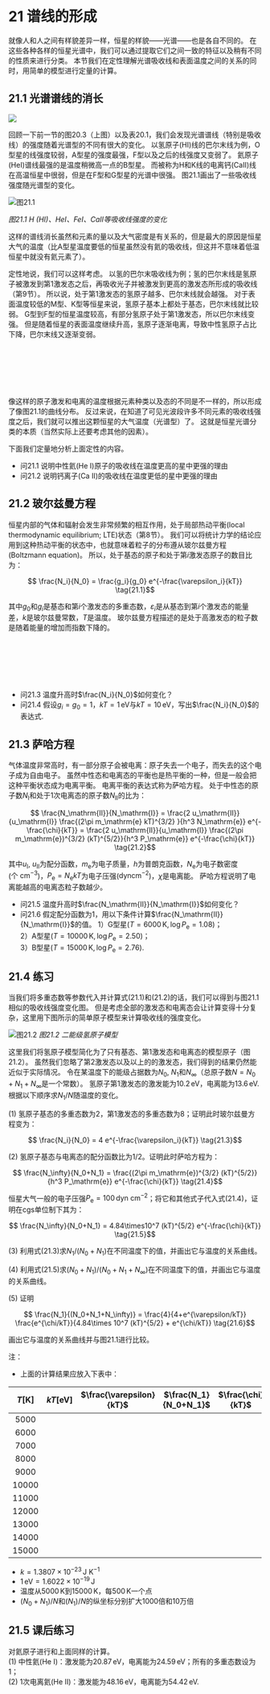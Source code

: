 # 21 谱线的形成

就像人和人之间有样貌差异一样，恒星的样貌——光谱——也是各自不同的。
在这些各种各样的恒星光谱中，我们可以通过提取它们之间一致的特征以及稍有不同的性质来进行分类。
本节我们在定性理解光谱吸收线和表面温度之间的关系的同时，用简单的模型进行定量的计算。

## 21.1 光谱谱线的消长

![](img/spec_ms_okayama.png)

回顾一下前一节的图20.3（上图）以及表20.1，我们会发现光谱谱线（特别是吸收线）的强度随着光谱型的不同有很大的变化。
以氢原子(HI)线的巴尔末线为例，O型星的线强度较弱，A型星的强度最强，F型以及之后的线强度又变弱了。
氦原子(HeI)谱线最强的是温度稍微高一点的B型星。
而被称为H和K线的电离钙(CaII)线在高温恒星中很弱，但是在F型和G型星的光谱中很强。
图21.1画出了一些吸收线强度随光谱型的变化。

![图21.1](https://s3-us-west-2.amazonaws.com/courses-images/wp-content/uploads/sites/1095/2016/11/03160309/OSC_Astro_17_03_Absorption.jpg)

*图21.1 H (HI)、HeI、FeI、CaII等吸收线强度的变化*

这样的谱线消长虽然和元素的量以及大气密度是有关系的，但是最大的原因是恒星大气的温度（比A型星温度要低的恒星虽然没有氦的吸收线，但这并不意味着低温恒星中就没有氦元素了）。

定性地说，我们可以这样考虑。
以氢的巴尔末吸收线为例；氢的巴尔末线是氢原子被激发到第1激发态之后，再吸收光子并被激发到更高的激发态所形成的吸收线（第9节）。
所以说，处于第1激发态的氢原子越多、巴尔末线就会越强。
对于表面温度较低的M型、K型等恒星来说，氢原子基本上都处于基态，巴尔末线就比较弱。
G型到F型的恒星温度较高，有部分氢原子处于第1激发态，所以巴尔末线变强。
但是随着恒星的表面温度继续升高，氢原子逐渐电离，导致中性氢原子占比下降，巴尔末线又逐渐变弱。

<br><br><br><br><br>

像这样的原子激发和电离的温度根据元素种类以及态的不同是不一样的，所以形成了像图21.1的曲线分布。
反过来说，在知道了可见光波段许多不同元素的吸收线强度之后，我们就可以推出这颗恒星的大气温度（光谱型）了。
这就是恒星光谱分类的本质（当然实际上还要考虑其他的因素）。

下面我们定量地分析上面定性的内容。

- 问21.1 说明中性氦(He I)原子的吸收线在温度更高的星中更强的理由
- 问21.2 说明钙离子(Ca II)的吸收线在温度更低的星中更强的理由

## 21.2 玻尔兹曼方程

恒星内部的气体和辐射会发生非常频繁的相互作用，处于局部热动平衡(local thermodynamic equilibrium; LTE)状态（第8节）。
我们可以将统计力学的结论应用到这种热动平衡的状态中，也就意味着粒子的分布遵从玻尔兹曼方程(Boltzmann equation)。
所以，处于基态的原子和处于第$i$激发态原子的数目比为：

$$ \frac{N_i}{N_0} = \frac{g_i}{g_0} e^{-\frac{\varepsilon_i}{kT}} \tag{21.1}$$

其中$g_0$和$g_i$是基态和第$i$个激发态的多重态数，$\varepsilon_i$是从基态到第$i$个激发态的能量差，$k$是玻尔兹曼常数，$T$是温度。
玻尔兹曼方程描述的是处于高激发态的粒子数是随着能量的增加而指数下降的。

<br><br><br><br><br>

- 问21.3 温度升高时$\frac{N_i}{N_0}$如何变化？
- 问21.4 假设$g_i=g_0=1$，$kT=1\,\mathrm{eV}$与$kT=10\,\mathrm{eV}$，写出$\frac{N_i}{N_0}$的表达式.

## 21.3 萨哈方程

气体温度非常高时，有一部分原子会被电离：原子失去一个电子，而失去的这个电子成为自由电子。
虽然中性态和电离态的平衡也是热平衡的一种，但是一般会把这种平衡状态成为电离平衡。
电离平衡的表达式称为萨哈方程。
处于中性态的原子数$N_\mathrm{I}$和处于1次电离态的原子数$N_\mathrm{II}$的比为：

$$ \frac{N_\mathrm{II}}{N_\mathrm{I}} = \frac{2 u_\mathrm{II}}{u_\mathrm{I}} \frac{(2\pi m_\mathrm{e} kT)^{3/2} }{h^3 N_\mathrm{e}} e^{-\frac{\chi}{kT}} = \frac{2 u_\mathrm{II}}{u_\mathrm{I}} \frac{(2\pi m_\mathrm{e})^{3/2} (kT)^{5/2}}{h^3 P_\mathrm{e}} e^{-\frac{\chi}{kT}}  \tag{21.2}$$

其中$u_\mathrm{I}$, $u_\mathrm{II}$为配分函数，$m_\mathrm{e}$为电子质量，$h$为普朗克函数，$N_\mathrm{e}$为电子数密度($\mathrm{个~cm^{-3}}$)，$P_\mathrm{e}=N_\mathrm{e} kT$为电子压强($\mathrm{dyn cm^{-2}}$)，$\chi$是电离能。
萨哈方程说明了电离能越高的电离态粒子数越少。

- 问21.5 温度升高时$\frac{N_\mathrm{II}}{N_\mathrm{I}}$如何变化？
- 问21.6 假定配分函数为1，用以下条件计算$\frac{N_\mathrm{II}}{N_\mathrm{I}}$的值。
1）G型星($T=6000\,\mathrm{K}, \log{P_\mathrm{e}}=1.08$)；<br>
2）A型星($T=10000\,\mathrm{K}, \log{P_\mathrm{e}}=2.50$)；<br>
3）B型星($T=15000\,\mathrm{K}, \log{P_\mathrm{e}}=2.76$).

## 21.4 练习

当我们将多重态数等参数代入并计算式$(21.1)$和$(21.2)$的话，我们可以得到与图21.1相似的吸收线强度变化图。
但是考虑全部的激发态和电离态会让计算变得十分复杂，这里用下图所示的简单原子模型来计算吸收线的强度变化。

![图21.2](img/two_level_H_model.png)
*图21.2 二能级氢原子模型*

这里我们将氢原子模型简化为了只有基态、第1激发态和电离态的模型原子（图21.2）。
虽然我们忽略了第2激发态以及以上的的激发态，我们得到的结果仍然能近似于实际情况。
令在某温度下的能级占据数为$N_0$, $N_1$和$N_\infty$（总原子数$N=N_0+N_1+N_\infty$是一个常数）。
氢原子第1激发态的激发能为$10.2\,\mathrm{eV}$，电离能为$13.6\,\mathrm{eV}$.
根据以下顺序求$N_1/N$随温度的变化。

(1) 氢原子基态的多重态数为2，第1激发态的多重态数为8；证明此时玻尔兹曼方程变为：

$$ \frac{N_i}{N_0} = 4 e^{-\frac{\varepsilon_i}{kT}} \tag{21.3}$$

(2) 氢原子基态与电离态的配分函数比为$1/2$。证明此时萨哈方程为：

$$ \frac{N_\infty}{N_0+N_1} = \frac{(2\pi m_\mathrm{e})^{3/2} (kT)^{5/2}}{h^3 P_\mathrm{e}} e^{-\frac{\chi}{kT}}  \tag{21.4}$$

恒星大气一般的电子压强$P_\mathrm{e} = 100\,\mathrm{dyn~cm^{-2}}$；将它和其他式子代入式$(21.4)$，证明在cgs单位制下其为：

$$ \frac{N_\infty}{N_0+N_1} = 4.84\times10^7 (kT)^{5/2} e^{-\frac{\chi}{kT}}  \tag{21.5}$$

(3) 利用式$(21.3)$求$N_1/(N_0+N_1)$在不同温度下的值，并画出它与温度的关系曲线。

(4) 利用式$(21.5)$求$(N_0+N_1)/(N_0+N_1+N_\infty)$在不同温度下的值，并画出它与温度的关系曲线。

(5) 证明

$$ \frac{N_1}{(N_0+N_1+N_\infty)} = \frac{4}{4+e^{\varepsilon/kT}} \frac{e^{\chi/kT}}{4.84\times 10^7 (kT)^{5/2} + e^{\chi/kT}} \tag{21.6}$$

画出它与温度的关系曲线并与图21.1进行比较。

注：
- 上面的计算结果应放入下表中：

|$T [\mathrm{K}]$|$kT [\mathrm{eV}]$|$\frac{\varepsilon}{kT}$|$\frac{N_1}{N_0+N_1}$|$\frac{\chi}{kT}$|$4.84\times 10^7 (kT)^{5/2}$|$\frac{N_0+N_1}{N}$|$\frac{N_1}{N}$|
|:--:|:--:|:--:|:--:|:--:|:--:|:--:|:--:|
|5000||||||||
|6000||||||||
|7000||||||||
|8000||||||||
|9000||||||||
|10000||||||||
|11000||||||||
|12000||||||||
|13000||||||||
|14000||||||||
|15000||||||||

- $k=1.3807\times 10^{-23}\,\mathrm{J~K^{-1}}$
- $1\,\mathrm{eV} = 1.6022\times 10^{-19}\,\mathrm{J}$
- 温度从$5000\,\mathrm{K}$到$15000\,\mathrm{K}$，每$500\,\mathrm{K}$一个点
- $(N_0+N_1)/N$和$(N_1)/N$的纵坐标分别扩大1000倍和10万倍

## 21.5 课后练习

对氦原子进行和上面同样的计算。<br>
(1) 中性氦(He I)：激发能为$20.87\,\mathrm{eV}$，电离能为$24.59\,\mathrm{eV}$；所有的多重态数设为1；<br>
(2) 1次电离氦(He II)：激发能为$48.16\,\mathrm{eV}$，电离能为$54.42\,\mathrm{eV}$.